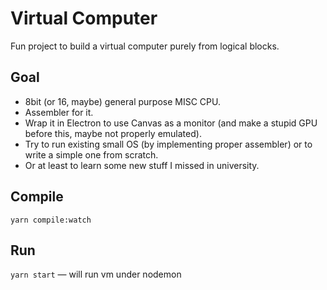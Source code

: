 # Virtual Computer

Fun project to build a virtual computer purely from logical blocks.

## Goal

-   8bit (or 16, maybe) general purpose MISC CPU.
-   Assembler for it.
-   Wrap it in Electron to use Canvas as a monitor (and make a stupid GPU before this, maybe not properly emulated).
-   Try to run existing small OS (by implementing proper assembler) or to write a simple one from scratch.
-   Or at least to learn some new stuff I missed in university.

## Compile

`yarn compile:watch`

## Run

`yarn start` — will run vm under nodemon

